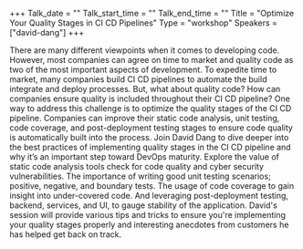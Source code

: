+++
Talk_date = ""
Talk_start_time = ""
Talk_end_time = ""
Title = "Optimize Your Quality Stages in CI CD Pipelines"
Type = "workshop"
Speakers = ["david-dang"]
+++

There are many different viewpoints when it comes to developing code. However, most companies can agree on time to market and quality code as two of the most important aspects of development. To expedite time to market, many companies build CI CD pipelines to automate the build integrate and deploy processes. But, what about quality code? How can companies ensure quality is included throughout their CI CD pipeline? One way to address this challenge is to optimize the quality stages of the CI CD pipeline. Companies can improve their static code analysis, unit testing, code coverage, and post-deployment testing stages to ensure code quality is automatically built into the process. Join David Dang to dive deeper into the best practices of implementing quality stages in the CI CD pipeline and why it’s an important step toward DevOps maturity. Explore the value of static code analysis tools check for code quality and cyber security vulnerabilities. The importance of writing good unit testing scenarios; positive, negative, and boundary tests. The usage of code coverage to gain insight into under-covered code. And leveraging post-deployment testing, backend, services, and UI, to gauge stability of the application. David's session will provide various tips and tricks to ensure you're implementing your quality stages properly and interesting anecdotes from customers he has helped get back on track.
